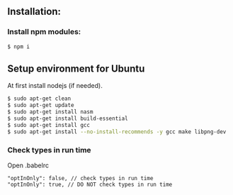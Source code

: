## Installation:

### Install npm modules:
```bash
$ npm i
```


## Setup environment for Ubuntu
At first install nodejs (if needed).

```bash
$ sudo apt-get clean
$ sudo apt-get update
$ sudo apt-get install nasm
$ sudo apt-get install build-essential
$ sudo apt-get install gcc
$ sudo apt-get install --no-install-recommends -y gcc make libpng-dev
```


### Check types in run time
Open .babelrc

```
"optInOnly": false, // check types in run time
"optInOnly": true, // DO NOT check types in run time
```
